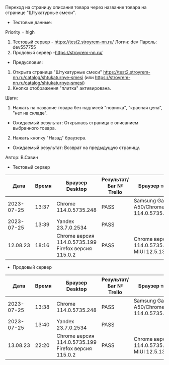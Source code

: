 Переход на страницу описания товара через название товара на странице "Штукатурные смеси".

* Тестовые данные: 

Priority = high

1. Тестовый сервер - https://test2.stroyrem-nn.ru/
Логин: dev
Пароль: dev557755
2. Продовый сервер -https://stroyrem-nn.ru/

* Предусловия:
1. Открыта страница "Штукатурные смеси" https://test2.stroyrem-nn.ru/catalog/shtukaturnye-smesi (или https://stroyrem-nn.ru/catalog/shtukaturnye-smesi)
2. Кнопка отображения "плитка" активирована.

Шаги:
1. Нажать на название товара без надписей "новинка", "красная цена", "нет на складе".

* Ожидаемый результат:
Открылась страница с описанием выбранного товара.

2. Нажать кнопку "Назад" браузера.

* Ожидаемый результат:
Возврат на предыдущую страницу.

Автор: В.Савин


* Тестовый сервер

| Дата | Время | Браузер Desktop| Результат/Баг № Trello| Браузер тач| Результат/Баг № Trello| Дата релиза |Имя |
| --- | --- | --- | --- | --- | --- | --- | --- | 
|2023-07-25 | 13:37 | Chrome 114.0.5735.248 | PASS |Samsung Galaxy A50/Chrome 114.0.5735.196  |  | 04.07.23 | Наталья К. | 
|2023-07-25 | 13:39 | Yandex 23.7.0.2534 | PASS |  |  | 04.07.23 | Наталья К. |
 12.08.23 | 18:16 | Chrome версия 114.0.5735.199 Firefox версия 115.0.2 | PASS | Chrome версия 114.0.5735.196 MIUI 12.5.13 | PASS | 16.06.23 | Надежда |  


* Продовый сервер

| Дата | Время | Браузер Desktop| Результат/Баг № Trello| Браузер тач| Результат/Баг № Trello| Дата релиза |Имя |
| --- | --- | --- | --- | --- | --- | --- | --- | 
| 2023-07-25 | 13:38 | Chrome 114.0.5735.248 | PASS |Samsung Galaxy A50/Chrome 114.0.5735.196 |  | 04.07.23 | Наталья К. | 
| 2023-07-25 | 13:40 | Yandex 23.7.0.2534 | PASS |  |  | 04.07.23 | Наталья К. |
 13.08.23 | 22:20 | Chrome версия 114.0.5735.199 Firefox версия 115.0.2 | PASS | Chrome версия 114.0.5735.196 MIUI 12.5.13 | PASS | 13.08.23 | Надежда |  